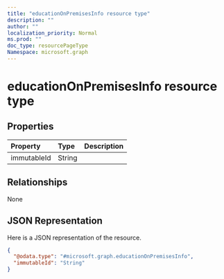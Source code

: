 ```yaml
---
title: "educationOnPremisesInfo resource type"
description: ""
author: ""
localization_priority: Normal
ms.prod: ""
doc_type: resourcePageType
Namespace: microsoft.graph
---
```



# educationOnPremisesInfo resource type



## Properties
|Property|Type|Description|
|:---|:---|:---|
|immutableId|String||

## Relationships
None

## JSON Representation
Here is a JSON representation of the resource.
<!-- {
  "blockType": "resource",
  "@odata.type": "microsoft.graph.educationOnPremisesInfo"
}
-->
``` json
{
  "@odata.type": "#microsoft.graph.educationOnPremisesInfo",
  "immutableId": "String"
}
```

